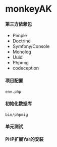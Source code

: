 # monkeyAK
#### 第三方依赖包
* Pimple
* Doctrine
* Symfony/Console
* Monolog
* Uuid
* Phpmig
* codeception
#### 项目配置
    env.php
#### 初始化数据库

```
bin/phpmig
```

#### 单元测试
#### PHP扩展Yar的安装
